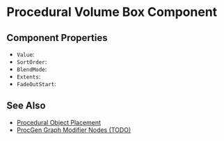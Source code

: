 # Procedural Volume Box Component

<!-- PAGE IS TODO -->

## Component Properties

* `Value`: 
* `SortOrder`: 
* `BlendMode`: 
* `Extents`: 
* `FadeOutStart`: 

## See Also

* [Procedural Object Placement](procedural-object-placement.md)
* [ProcGen Graph Modifier Nodes (TODO)](procgen-graph-modifies.md)
